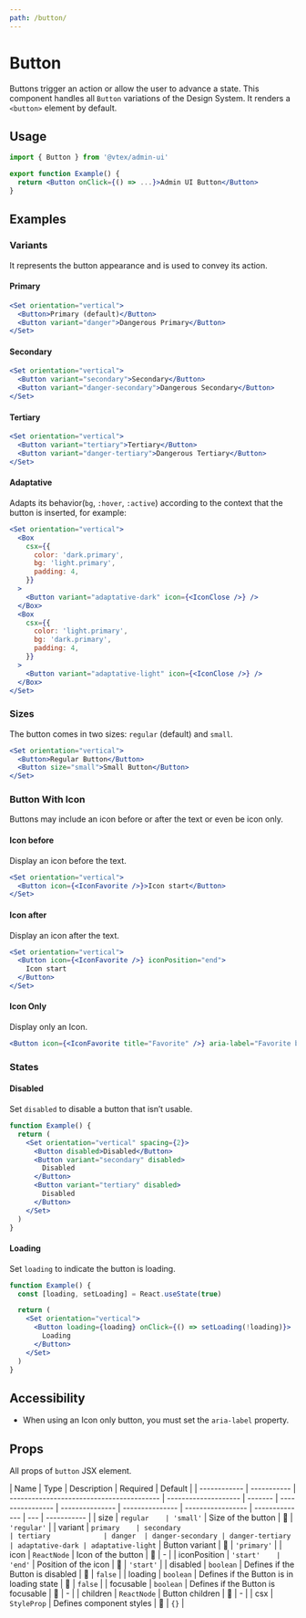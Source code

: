 ```yaml
---
path: /button/
---
```


# Button

Buttons trigger an action or allow the user to advance a state.
This component handles all `Button` variations of the Design System. It renders a `<button>` element by default.

## Usage

```jsx isStatic
import { Button } from '@vtex/admin-ui'

export function Example() {
  return <Button onClick={() => ...}>Admin UI Button</Button>
}
```

## Examples

### Variants

It represents the button appearance and is used to convey its action.

#### Primary

```jsx
<Set orientation="vertical">
  <Button>Primary (default)</Button>
  <Button variant="danger">Dangerous Primary</Button>
</Set>
```

#### Secondary

```jsx
<Set orientation="vertical">
  <Button variant="secondary">Secondary</Button>
  <Button variant="danger-secondary">Dangerous Secondary</Button>
</Set>
```

#### Tertiary

```jsx
<Set orientation="vertical">
  <Button variant="tertiary">Tertiary</Button>
  <Button variant="danger-tertiary">Dangerous Tertiary</Button>
</Set>
```

#### Adaptative

Adapts its behavior(`bg`, `:hover`, `:active`) according to the context that the button is inserted, for example:

```jsx
<Set orientation="vertical">
  <Box
    csx={{
      color: 'dark.primary',
      bg: 'light.primary',
      padding: 4,
    }}
  >
    <Button variant="adaptative-dark" icon={<IconClose />} />
  </Box>
  <Box
    csx={{
      color: 'light.primary',
      bg: 'dark.primary',
      padding: 4,
    }}
  >
    <Button variant="adaptative-light" icon={<IconClose />} />
  </Box>
</Set>
```

### Sizes

The button comes in two sizes: `regular` (default) and `small`.

```jsx
<Set orientation="vertical">
  <Button>Regular Button</Button>
  <Button size="small">Small Button</Button>
</Set>
```

### Button With Icon

Buttons may include an icon before or after the text or even be icon only.

#### Icon before

Display an icon before the text.

```jsx
<Set orientation="vertical">
  <Button icon={<IconFavorite />}>Icon start</Button>
</Set>
```

#### Icon after

Display an icon after the text.

```jsx
<Set orientation="vertical">
  <Button icon={<IconFavorite />} iconPosition="end">
    Icon start
  </Button>
</Set>
```

#### Icon Only

Display only an Icon.

```jsx
<Button icon={<IconFavorite title="Favorite" />} aria-label="Favorite button" />
```

### States

#### Disabled

Set `disabled` to disable a button that isn’t usable.

```jsx
function Example() {
  return (
    <Set orientation="vertical" spacing={2}>
      <Button disabled>Disabled</Button>
      <Button variant="secondary" disabled>
        Disabled
      </Button>
      <Button variant="tertiary" disabled>
        Disabled
      </Button>
    </Set>
  )
}
```

#### Loading

Set `loading` to indicate the button is loading.

```jsx
function Example() {
  const [loading, setLoading] = React.useState(true)

  return (
    <Set orientation="vertical">
      <Button loading={loading} onClick={() => setLoading(!loading)}>
        Loading
      </Button>
    </Set>
  )
}
```

## Accessibility

- When using an Icon only button, you must set the `aria-label` property.

## Props

All props of `button` JSX element.

| Name         | Type        | Description                               | Required             | Default |
| ------------ | ----------- | ----------------------------------------- | -------------------- | ------- | ---------------- | --------------- | --------------- | ----------------- | -------------- | --- | ----------- |
| size         | `regular    | 'small'`                                  | Size of the button   | 🚫      | `'regular'`      |
| variant      | `primary    | secondary                                 | tertiary             | danger  | danger-secondary | danger-tertiary | adaptative-dark | adaptative-light` | Button variant | 🚫  | `'primary'` |
| icon         | `ReactNode` | Icon of the button                        | 🚫                   | -       |
| iconPosition | `'start'    | 'end'`                                    | Position of the icon | 🚫      | `'start'`        |
| disabled     | `boolean`   | Defines if the Button is disabled         | 🚫                   | `false` |
| loading      | `boolean`   | Defines if the Button is in loading state | 🚫                   | `false` |
| focusable    | `boolean`   | Defines if the Button is focusable        | 🚫                   | -       |
| children     | `ReactNode` | Button children                           | 🚫                   | -       |
| csx          | `StyleProp` | Defines component styles                  | 🚫                   | `{}`    |
